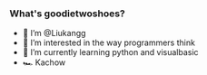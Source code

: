 ### What's goodietwoshoes?
- 🖤 I’m @Liukangg
- 👀 I’m interested in the way programmers think
- 🌱 I’m currently learning python and visualbasic
- 🏎 Kachow
<!---
Liukangg/Liukangg is a ✨ special ✨ repository because its `README.md` (this file) appears on your GitHub profile.
You can click the Preview link to take a look at your changes.
--->
